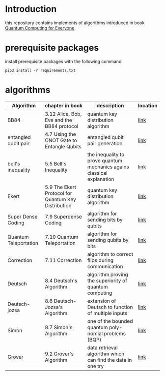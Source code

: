 # Introduction

this repository contains implements of algorithms introduced in book [Quantum Computing for Everyone](https://mitpress.mit.edu/books/quantum-computing-everyone).

# prerequisite packages

install prerequisite packages with the following command

```shell
pip3 install -r requirements.txt
```

# algorithms

| Algorithm | chapter in book | description | location |
|-----------|-----------------|-------------|-----------|
| BB84      | 3.12 Alice, Bob, Eve and the BB84 protocol | quantum key distribution algorithm | [link](./bb84) |
| entangled qubit pair | 4.7 Using the CNOT Gate to Entangle Qubits | entangled qubit pair generation | [link](./entanglement) |
| bell's inequality | 5.5 Bell's Inequality | the inequality to prove quantum mechanics agains classical explanation | [link](./bell_inequality) |
| Ekert | 5.9 The Ekert Protocol for Quantum Key Distribution | quantum key distribution algorithm | [link](./ekert) |
| Super Dense Coding | 7.9 Superdense Coding | algorithm for sending bits by qubits | [link](./superdense_coding) |
| Quantum Teleportation | 7.10 Quantum Teleportation | algorithm for sending qubits by bits | [link](./quantum_teleportation) |
| Correction | 7.11 Correction | algorithm to correct flips during communication | [link](./correction) |
| Deutsch | 8.4 Deutsch's Algorithm | algorithm proving the superiority of quantum computing | [link](./deutsch) |
| Deutsch-jozsa | 8.6 Deutsch-Jozsa's Algorithm | extension of Deutsch to function of multiple inputs | [link](./deutsch_jozsa) |
| Simon | 8.7 Simon's Algorithm | one of the bounded quantum poly-nomial problems (BQP) | [link](./simon) |
| Grover | 9.2 Grover's Algorithm | data retrieval algorithm which can find the data in one try | [link](./grover) |
